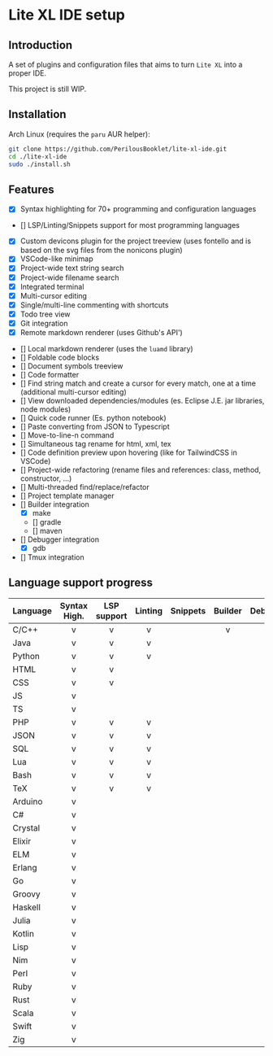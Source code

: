 # Lite XL IDE setup

## Introduction
A set of plugins and configuration files that aims to turn `Lite XL` into a proper IDE.

This project is still WIP.

## Installation
Arch Linux (requires the `paru` AUR helper):
```sh
git clone https://github.com/PerilousBooklet/lite-xl-ide.git
cd ./lite-xl-ide
sudo ./install.sh
```

## Features
- [x] Syntax highlighting for 70+ programming and configuration languages
- [] LSP/Linting/Snippets support for most programming languages
- [x] Custom devicons plugin for the project treeview (uses fontello and is based on the svg files from the nonicons plugin)
- [x] VSCode-like minimap
- [x] Project-wide text string search
- [x] Project-wide filename search
- [x] Integrated terminal
- [x] Multi-cursor editing
- [x] Single/multi-line commenting with shortcuts
- [x] Todo tree view
- [x] Git integration
- [x] Remote markdown renderer (uses Github's API')
- [] Local markdown renderer (uses the `luamd` library) <!-- TODO: add support for tables and todo-check boxes -->
- [] Foldable code blocks
- [] Document symbols treeview
- [] Code formatter
- [] Find string match and create a cursor for every match, one at a time (additional multi-cursor editing)
- [] View downloaded dependencies/modules (es. Eclipse J.E. jar libraries, node modules)
- [] Quick code runner (Es. python notebook)
- [] Paste converting from JSON to Typescript
- [] Move-to-line-n command
- [] Simultaneous tag rename for html, xml, tex <!-- WIP: tex works, html and xml are missing -->
- [] Code definition preview upon hovering (like for TailwindCSS in VSCode)
- [] Project-wide refactoring (rename files and references: class, method, constructor, ...)
- [] Multi-threaded find/replace/refactor
- [] Project template manager
- [] Builder integration
  - [x] make
  - [] gradle
  - [] maven
- [] Debugger integration
  - [x] gdb
- [] Tmux integration

## Language support progress
| Language         | Syntax High. | LSP support | Linting | Snippets | Builder | Debugger| Formatter |
|------------------|:--------------:|:-------------:|:---------:|:----------:|:-----------:|:---------:|:---------:|
| C/C++ | v | v | v |  | v | v |  |
| Java | v | v | v |  |  |  |  |
| Python | v | v | v |  |  |  |  |
| HTML | v | v |  |  |  |  |  |
| CSS | v | v |  |  |  |  |  |
| JS | v |  |  |  |  |  |  |
| TS | v |  |  |  |  |  |  |
| PHP | v | v | v |  |  |  |  |
| JSON | v | v | v |  |  |  |  |
| SQL | v | v | v |  |  |  |  |
| Lua | v | v | v |  |  |  |  |
| Bash |v | v | v |  |  |  |  |
| TeX | v | v | v |  |  |  |  |
| Arduino | v |  |  |  |  |  |  |
| C# | v |  |  |  |  |  |  |
| Crystal | v |  |  |  |  |  |  |
| Elixir | v |  |  |  |  |  |  |
| ELM | v |  |  |  |  |  |  |
| Erlang | v |  |  |  |  |  |  |
| Go | v |  |  |  |  |  |  |
| Groovy | v |  |  |  |  |  |  |
| Haskell | v |  |  |  |  |  |  |
| Julia | v |  |  |  |  |  |  |
| Kotlin | v |  |  |  |  |  |  |
| Lisp | v |  |  |  |  |  |  |
| Nim | v |  |  |  |  |  |  |
| Perl | v |  |  |  |  |  |  |
| Ruby | v |  |  |  |  |  |  |
| Rust | v |  |  |  |  |  |  |
| Scala | v |  |  |  |  |  |  |
| Swift | v |  |  |  |  |  |  |
| Zig | v |  |  |  |  |  |  |

